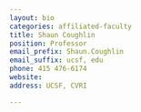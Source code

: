 ```yaml
---
layout: bio
categories: affiliated-faculty
title: Shaun Coughlin
position: Professor
email_prefix: Shaun.Coughlin
email_suffix: ucsf, edu 
phone: 415 476-6174
website: 
address: UCSF, CVRI

---
```


